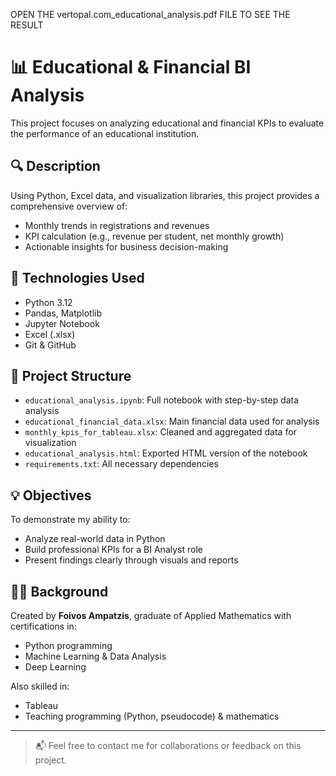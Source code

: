 OPEN THE vertopal.com_educational_analysis.pdf FILE TO SEE THE RESULT


# 📊 Educational & Financial BI Analysis

This project focuses on analyzing educational and financial KPIs to evaluate the performance of an educational institution.

## 🔍 Description
Using Python, Excel data, and visualization libraries, this project provides a comprehensive overview of:

- Monthly trends in registrations and revenues
- KPI calculation (e.g., revenue per student, net monthly growth)
- Actionable insights for business decision-making

## 🧰 Technologies Used
- Python 3.12
- Pandas, Matplotlib
- Jupyter Notebook
- Excel (.xlsx)
- Git & GitHub

## 📁 Project Structure
- `educational_analysis.ipynb`: Full notebook with step-by-step data analysis
- `educational_financial_data.xlsx`: Main financial data used for analysis
- `monthly_kpis_for_tableau.xlsx`: Cleaned and aggregated data for visualization
- `educational_analysis.html`: Exported HTML version of the notebook
- `requirements.txt`: All necessary dependencies

## 💡 Objectives
To demonstrate my ability to:
- Analyze real-world data in Python
- Build professional KPIs for a BI Analyst role
- Present findings clearly through visuals and reports

## 👨‍🎓 Background
Created by **Foivos Ampatzis**, graduate of Applied Mathematics with certifications in:
- Python programming
- Machine Learning & Data Analysis
- Deep Learning

Also skilled in:
- Tableau 
- Teaching programming (Python, pseudocode) & mathematics

---

> 📬 Feel free to contact me for collaborations or feedback on this project.
